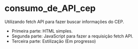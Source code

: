# consumo_de_API_cep

Utilizando fetch API para fazer buscar informações do CEP.

- Primeira parte: HTML simples.
- Segunda parte: JavaScript para fazer a requisição fetch API.
- Terceira parte: Estilização (Em progresso)
